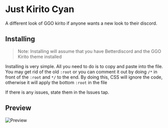 # Just Kirito Cyan 
A different look of  GGO kirito if anyone wants a new look to their discord.

## Installing
> Note: Installing will assume that you have Betterdiscord and the GGO Kirito theme installed

Installing is very simple. All you need to do is to copy and paste into the file. 
<br> You may get rid of the old `:root` or you can comment it out by doing `/*` in front of the `:root` and `*/` to the end. By doing this, CSS will ignore the code, otherwise it will apply the bottom `:root` in the file

If there is any issues, state them in the Issues tap.

## Preview
![Preview](https://raw.githubusercontent.com/VaporousCreeper/BetterDiscord-ThemesAndPlugins/master/Themes/GGO_Kirito/templates/just_kirito_cyan/just_kirito_cyan_preview.PNG)
